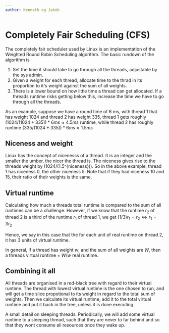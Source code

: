 ```yaml
---
author: Kenneth og Jakob
---
```


# Completely Fair Scheduling (CFS)

The completely fair scheduler used by Linux is an implementation of the Weighted
 Round Robin Scheduling algorithm. The basic rundown of the algorithm is

1. Set the time it should take to go through all the threads, adjustable by the
   sys admin.
2. Given a weight for each thread, allocate time to the thrad in its proportion
   to it's weight against the sum of all weights.
3. There is a lower bound on how little time a thread can get allocated. If a
   threads runtime risks getting below this, increase the time we have to go
   through all the threads.

As an example, suppose we have a round time of 6 ms, with thread 1 that has
weight 1024 and thread 2 has weight 335, thread 1 gets roughly
$(1024/(1024 + 335)) * 6 ms \approx 4.5 ms$
runtime, while thread 2 has roughly runtime
$(335/(1024 + 335)) * 6 ms \approx 1.5 ms$

## Niceness and weight
Linux has the concept of nicenesss of a thread. It is an integer and the
smaller the umber, the nicer the thread is. The niceness gives rise to the
threads weight by (1024/(1.5^{niceness})). So in the above example, thread
1 has niceness 0, the other niceness 5. Note that if they had niceness 10
and 15, their ratio of their weights is the same.

## Virtual runtime
Calculating how much a threads total runtime is compared to the sum of all
runtimes can be a challenge. However, if we know that the runtime $r_2$ of
thread 2 is a third of the runtime $r_1$ of thread 1, we get 
$(1/3)r_1 = r_2 \iff r_1 = 3r_2$

Hence, we say in this case that the for each unit of real runtime on thread 2,
it has 3 units of virtual runtime.

In general, if a thread has weight $w$, and the sum of all weights are $W$,
then a threads virtual runtime = $W/w$ real runtime.

## Combining it all
All threads are organised in a red-black tree with regard to their virtual
runtime. The thread with lowest virtual runtime is the one chosen to run, and
will get a time slice propotional to its weight in regard to the total sum of
weights. Then we calculate its virtual runtime, add it to the total virtual
runtime and put it back in the tree, unless it is done executing.

A small detail on sleeping threads. Periodically, we will add some virtual
runtime to a sleeping thread, such that they are never to far behind and so
that they wont consume all resources once they wake up.
